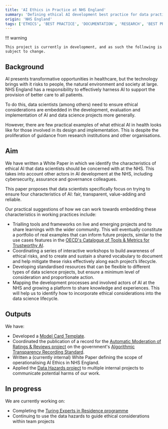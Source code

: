 ```yaml
---
title: 'AI Ethics in Practice at NHS England'
summary: 'Defining ethical AI development best practice for data practitioners in the NHS'
origin: 'NHS England'
tags: ['ETHICS', 'BEST PRACTICE', 'DOCUMENTATION', 'RESEARCH', 'BEST PRACTICE', 'WIP']
---
```

!!! warning

    This project is currently in development, and as such the following is subject to change.

## Background

AI presents transformative opportunities in healthcare, but the technology brings with it risks to people, the natural environment and society at large. NHS England has a responsibility to effectively harness AI to support the provision of better care to all patients.

To do this, data scientists (among others) need to ensure ethical considerations are embedded in the development, evaluation and implementation of AI and data science projects more generally.

However, there are few practical examples of what ethical AI in health looks like for those involved in its design and implementation. This is despite the proliferation of guidance from research institutions and other organisations.

## Aim

We have written a White Paper in which we identify the characteristics of ethical AI that data scientists should be concerned with at the NHS. This takes into account other actors in AI development at the NHS, including cybersecurity, assurance and governance colleagues.

This paper proposes that data scientists specifically focus on trying to ensure four characteristics of AI: fair, transparent, value-adding and reliable.

Our practical suggestions of how we can work towards embedding these characteristics in working practices include:

* Trialling tools and frameworks on live and emerging projects and to share learnings with the wider community. This will eventually constitute a portfolio of real examples that can inform future projects, similar to the use cases features in the [OECD's Catalogue of Tools & Metrics for Trustworthy AI](https://oecd.ai/en/catalogue/tool-use-cases).
* Coordinating a series of interactive workshops to build awareness of ethical risks, and to create and sustain a shared vocabulary to document and help mitigate these risks effectively along each project’s lifecycle.
* Developing standardised resources that can be flexible to different types of data science projects, but ensure a minimum level of consideration and proportionate action.
* Mapping the development processes and involved actors of AI at the NHS and growing a platform to share knowledge and experiences. This will help us to identify how to incorporate ethical considerations into the data science lifecycle.

## Outputs

We have:

* Developed a [Model Card Template](https://github.com/nhsengland/model-card).
* Coordinated the publication of a record for the [Automatic Moderation of Ratings & Reviews project](./ratings-and-reviews.md) on the government's [Algorithmic Transparency Recording Standard](https://www.gov.uk/algorithmic-transparency-records/nhs-england-nhs-dot-uk-reviews-automoderation-tool).
* Written a (currently internal) White Paper defining the scope of operationalising AI Ethics in NHS England.
* Applied the [Data Hazards project](https://datahazards.com/) to multiple internal projects to communicate potential harms of our work.

## In progress

We are currently working on:

* Completing the [Turing Experts in Residence programme](https://www.turing.ac.uk/turing-way-practitioners-hub/eirs)
* Continuing to use the data hazards to guide ethical considerations within team projects

#
